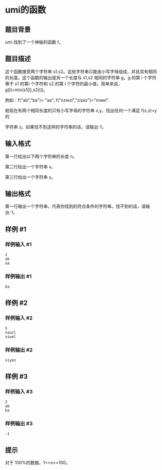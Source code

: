 # umi的函数

## 题目背景

umi 找到了一个神秘的函数 f。

## 题目描述

这个函数接受两个字符串 s1,s2。这些字符串只能由小写字母组成，并且具有相同的长度。这个函数的输出是另一个长度与 s1,s2 相同的字符串 g。g 的第 i 个字符等于 s1 的第i 个字符和 s2 的第 i 个字符的最小值，简单来说，g[i]=min(s1[i],s2[i])。

例如：f("ab","ba")= "aa", f("nzwzl","zizez")="niwel".

她现在有两个相同长度的只有小写字母的字符串 x,y。找出任何一个满足 f(x,z)=y 的

字符串 z。如果找不到这样的字符串的话，请输出-1。

## 输入格式

第一行给出以下两个字符串的长度 n。

第二行给出一个字符串 x。

第三行给出一个字符串 y。

## 输出格式

第一行输出一个字符串，代表你找到的符合条件的字符串。找不到的话，请输出-1。

## 样例 #1

### 样例输入 #1

```
2
ab
aa
```

### 样例输出 #1

```
ba
```

## 样例 #2

### 样例输入 #2

```
5
nzwzl
niwel
```

### 样例输出 #2

```
xiyez
```

## 样例 #3

### 样例输入 #3

```
2
ab
ba
```

### 样例输出 #3

```
-1
```

## 提示

对于 100%的数据，1<=n<=100。
